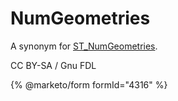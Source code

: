 # NumGeometries

A synonym for [ST\_NumGeometries](st_numgeometries.md).

CC BY-SA / Gnu FDL

{% @marketo/form formId="4316" %}
